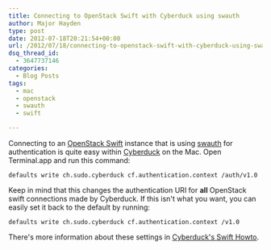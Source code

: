 ```yaml
---
title: Connecting to OpenStack Swift with Cyberduck using swauth
author: Major Hayden
type: post
date: 2012-07-18T20:21:54+00:00
url: /2012/07/18/connecting-to-openstack-swift-with-cyberduck-using-swauth/
dsq_thread_id:
  - 3647737146
categories:
  - Blog Posts
tags:
  - mac
  - openstack
  - swauth
  - swift

---
```

Connecting to an [OpenStack Swift][1] instance that is using [swauth][2] for authentication is quite easy within [Cyberduck][3] on the Mac. Open Terminal.app and run this command:

```
defaults write ch.sudo.cyberduck cf.authentication.context /auth/v1.0
```


Keep in mind that this changes the authentication URI for **all** OpenStack swift connections made by Cyberduck. If this isn't what you want, you can easily set it back to the default by running:

```
defaults write ch.sudo.cyberduck cf.authentication.context /v1.0
```


There's more information about these settings in [Cyberduck's Swift Howto][4].

 [1]: http://docs.openstack.org/developer/swift/
 [2]: http://gholt.github.com/swauth/dev/
 [3]: http://cyberduck.ch/
 [4]: http://trac.cyberduck.ch/wiki/help/en/howto/openstack
